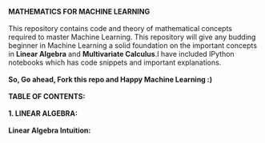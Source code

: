 

<b>MATHEMATICS FOR MACHINE LEARNING</b>
<br></br>
This repository contains code and theory of mathematical concepts required to master Machine Learning.
This repository will give any budding beginner in Machine Learning a solid foundation on the important concepts 
in <b>Linear Algebra</b> and <b>Multivariate Calculus</b>.I have included IPython notebooks which has code snippets and important
explanations.
<br></br>
<b>So, Go ahead, Fork this repo and Happy Machine Learning :)</b>
<br></br>
<b>TABLE OF CONTENTS: </b>
<br></br>
<b>1. LINEAR ALGEBRA: <b>
<br></br>
<b>Linear Algebra Intuition: </b>
<br></br>

